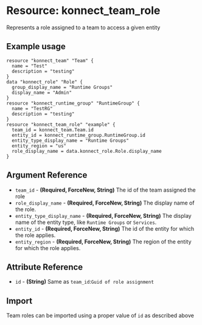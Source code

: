 # Resource: konnect_team_role
Represents a role assigned to a team to access a given entity
## Example usage
```hcl
resource "konnect_team" "Team" {
  name = "Test"
  description = "testing"
}
data "konnect_role" "Role" {
  group_display_name = "Runtime Groups"
  display_name = "Admin"
}
resource "konnect_runtime_group" "RuntimeGroup" {
  name = "TestRG"
  description = "testing"
}
resource "konnect_team_role" "example" {
  team_id = konnect_team.Team.id
  entity_id = konnect_runtime_group.RuntimeGroup.id
  entity_type_display_name = "Runtime Groups"
  entity_region = "us"
  role_display_name = data.konnect_role.Role.display_name
}
```
## Argument Reference
* `team_id` - **(Required, ForceNew, String)** The id of the team assigned the role
* `role_display_name` - **(Required, ForceNew, String)** The display name of the role.
* `entity_type_display_name` - **(Required, ForceNew, String)** The display name of the entity type, like `Runtime Groups` or `Services`.
* `entity_id` - **(Required, ForceNew, String)** The id of the entity for which the role applies.
* `entity_region` - **(Required, ForceNew, String)** The region of the entity for which the role applies.
## Attribute Reference
* `id` - **(String)** Same as `team_id`:`Guid of role assignment`
## Import
Team roles can be imported using a proper value of `id` as described above
